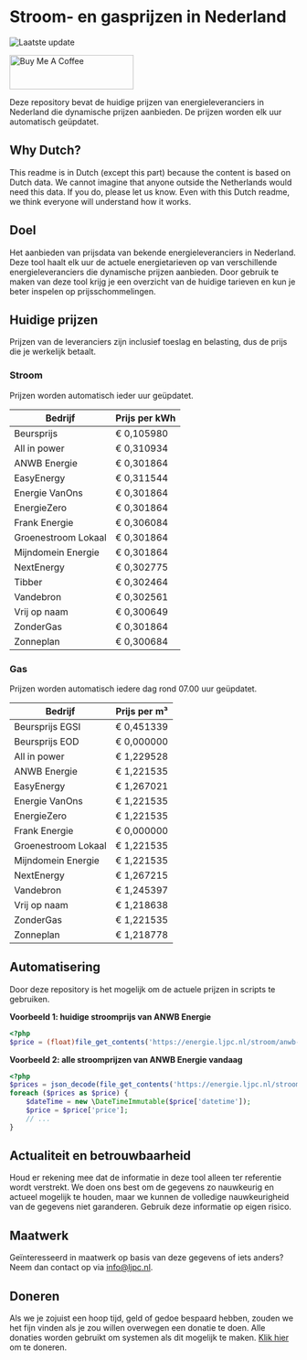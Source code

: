 # Stroom- en gasprijzen in Nederland

![Laatste update](https://img.shields.io/badge/laatste%20update-2023--10--23%2005%3A00%20CET-brightgreen)

<a href="https://www.buymeacoffee.com/Lars-" target="_blank"><img src="https://cdn.buymeacoffee.com/buttons/v2/default-orange.png" alt="Buy Me A Coffee" height="60" style="height: 60px !important;width: 217px !important;" ></a>

Deze repository bevat de huidige prijzen van energieleveranciers in Nederland die dynamische prijzen aanbieden. De prijzen worden elk uur automatisch geüpdatet.

## Why Dutch?

This readme is in Dutch (except this part) because the content is based on Dutch data. We cannot imagine that anyone outside the Netherlands would need this data. If you do, please let us know. Even with this Dutch readme, we think
everyone will understand how it works.

## Doel

Het aanbieden van prijsdata van bekende energieleveranciers in Nederland. Deze tool haalt elk uur de actuele energietarieven op van verschillende energieleveranciers die dynamische prijzen aanbieden. Door gebruik te maken van deze tool
krijg je een overzicht van de huidige tarieven en kun je beter inspelen op prijsschommelingen.

## Huidige prijzen

Prijzen van de leveranciers zijn inclusief toeslag en belasting, dus de prijs die je werkelijk betaalt.

### Stroom

Prijzen worden automatisch ieder uur geüpdatet.

 Bedrijf | Prijs per kWh 
---------|---------------
Beursprijs | € 0,105980
All in power | € 0,310934
ANWB Energie | € 0,301864
EasyEnergy | € 0,311544
Energie VanOns | € 0,301864
EnergieZero | € 0,301864
Frank Energie | € 0,306084
Groenestroom Lokaal | € 0,301864
Mijndomein Energie | € 0,301864
NextEnergy | € 0,302775
Tibber | € 0,302464
Vandebron | € 0,302561
Vrij op naam | € 0,300649
ZonderGas | € 0,301864
Zonneplan | € 0,300684


### Gas

Prijzen worden automatisch iedere dag rond 07.00 uur geüpdatet.

 Bedrijf | Prijs per m³ 
---------|--------------
Beursprijs EGSI | € 0,451339
Beursprijs EOD | € 0,000000
All in power | € 1,229528
ANWB Energie | € 1,221535
EasyEnergy | € 1,267021
Energie VanOns | € 1,221535
EnergieZero | € 1,221535
Frank Energie | € 0,000000
Groenestroom Lokaal | € 1,221535
Mijndomein Energie | € 1,221535
NextEnergy | € 1,267215
Vandebron | € 1,245397
Vrij op naam | € 1,218638
ZonderGas | € 1,221535
Zonneplan | € 1,218778


## Automatisering

Door deze repository is het mogelijk om de actuele prijzen in scripts te gebruiken.

**Voorbeeld 1: huidige stroomprijs van ANWB Energie**

```php
<?php
$price = (float)file_get_contents('https://energie.ljpc.nl/stroom/anwb-energie-nu.txt');

```

**Voorbeeld 2: alle stroomprijzen van ANWB Energie vandaag**

```php
<?php
$prices = json_decode(file_get_contents('https://energie.ljpc.nl/stroom/all-in-power-vandaag.json'),true);
foreach ($prices as $price) {
    $dateTime = new \DateTimeImmutable($price['datetime']);
    $price = $price['price'];
    // ...
}
```

## Actualiteit en betrouwbaarheid

Houd er rekening mee dat de informatie in deze tool alleen ter referentie wordt verstrekt. We doen ons best om de gegevens zo nauwkeurig en actueel mogelijk te houden, maar we kunnen de volledige nauwkeurigheid van de gegevens niet
garanderen. Gebruik deze informatie op eigen risico.

## Maatwerk

Geïnteresseerd in maatwerk op basis van deze gegevens of iets anders? Neem dan contact op
via [info@ljpc.nl](mailto:info@ljpc.nl?subject=Energie%20prijzen).

## Doneren

Als we je zojuist een hoop tijd, geld of gedoe bespaard hebben, zouden we het fijn vinden als je zou willen overwegen een
donatie te doen. Alle donaties worden gebruikt om systemen als dit mogelijk te
maken. [Klik hier](https://www.buymeacoffee.com/Lars-) om te doneren.
